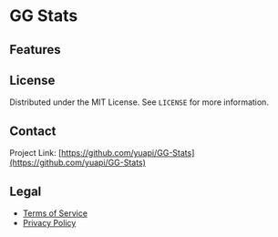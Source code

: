 # GG Stats


## Features

## License

Distributed under the MIT License. See `LICENSE` for more information.

## Contact

Project Link: [https://github.com/yuapi/GG-Stats](https://github.com/yuapi/GG-Stats)

## Legal

- [Terms of Service](TERMS_OF_SERVICE.md)
- [Privacy Policy](PRIVACY_POLICY.md)